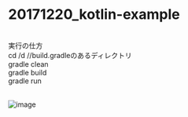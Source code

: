 # 20171220_kotlin-example
<br />
実行の仕方<br />
cd /d    //build.gradleのあるディレクトリ<br />
gradle clean<br />
gradle build<br />
gradle run<br />
<br />

![image](https://user-images.githubusercontent.com/5728999/34192816-a0181b42-e593-11e7-98be-13d7f76e490a.png)

<br />
